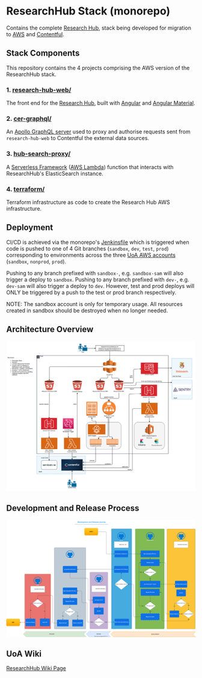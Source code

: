 # ResearchHub Stack (monorepo)
Contains the complete [Research Hub](https://research-hub.auckland.ac.nz/), stack being developed for migration to [AWS](http://aws.auckland.ac.nz/) and [Contentful](https://contentful.com/).

## Stack Components
This repository contains the 4 projects comprising the AWS version of the ResearchHub stack.

###  1. [research-hub-web/](research-hub-web/)
The front end for the [Research Hub](https://research-hub.auckland.ac.nz/), built with [Angular](https://angular.io/) and [Angular Material](https://material.angular.io/).

### 2. [cer-graphql/](cer-graphql/)
An [Apollo GraphQL server](https://www.apollographql.com/docs/apollo-server/) used to proxy and authorise requests sent from `research-hub-web` to Contentful the external data sources.

### 3. [hub-search-proxy/](hub-search-proxy/)
A [Serverless Framework](https://www.serverless.com/) ([AWS Lambda](https://aws.amazon.com/lambda/)) function that interacts with ResearchHub's ElasticSearch instance.

### 4. [terraform/](terraform/)
Terraform infrastructure as code to create the Research Hub AWS infrastructure.

## Deployment
CI/CD is achieved via the monorepo's [Jenkinsfile](Jenkinsfile) which is triggered when code is pushed to one of 4 Git branches (`sandbox`, `dev`, `test`, `prod`) corresponding to environments across the three [UoA AWS accounts](http://aws.auckland.ac.nz/) (`sandbox`, `nonprod`, `prod`). 

Pushing to any branch prefixed with `sandbox-`, e.g. `sandbox-sam` will also trigger a deploy to `sandbox`.
Pushing to any branch prefixed with `dev-`, e.g. `dev-sam` will also trigger a deploy to `dev`.
However, test and prod deploys will ONLY be triggered by a push to the test or prod branch respectively.

NOTE: The sandbox account is only for temporary usage. All resources created in sandbox should be destroyed when no longer needed.

## Architecture Overview
![Architecture Overview](ResearchHubArchitecture.png)

## Development and Release Process
![Development and Release](Dev_Journey_V3.drawio.svg)

## UoA Wiki
[ResearchHub Wiki Page](https://wiki.auckland.ac.nz/pages/viewpage.action?spaceKey=APPLCTN&title=ResearchHub)
